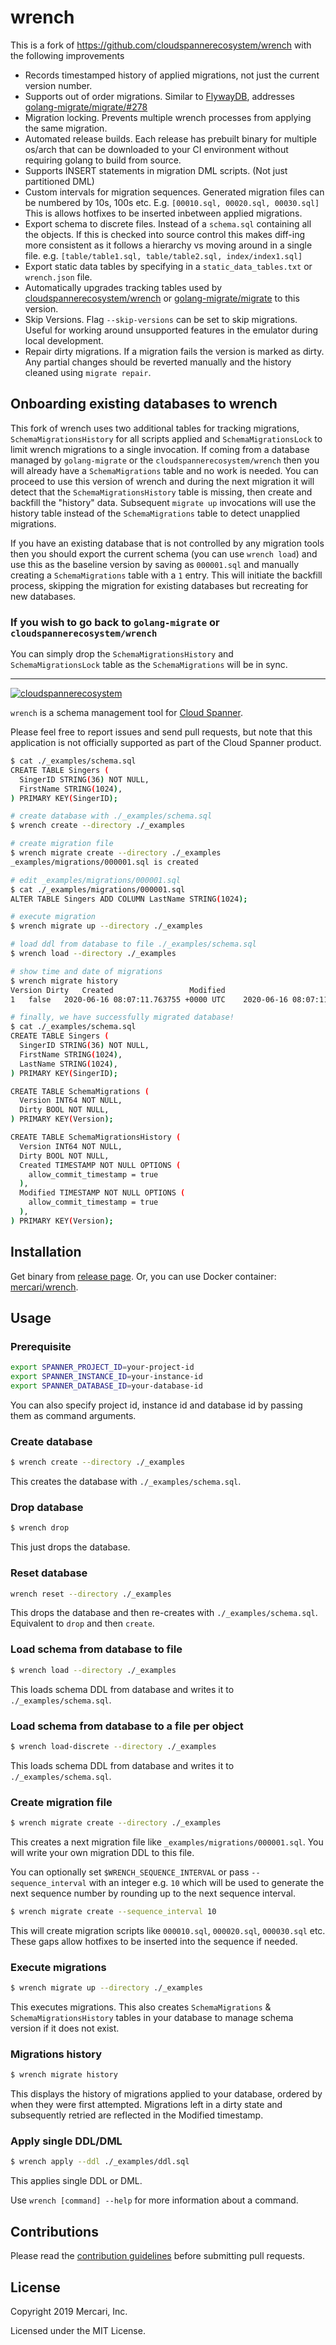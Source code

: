 # wrench

This is a fork of https://github.com/cloudspannerecosystem/wrench with the following improvements

- Records timestamped history of applied migrations, not just the current version number.
- Supports out of order migrations. Similar to [FlywayDB](https://flywaydb.org/documentation/commandline/migrate#outOfOrder), addresses [golang-migrate/migrate/#278](https://github.com/golang-migrate/migrate/issues/278)
- Migration locking. Prevents multiple wrench processes from applying the same migration.
- Automated release builds. Each release has prebuilt binary for multiple os/arch that can be downloaded to your CI environment without requiring golang to build from source.
- Supports INSERT statements in migration DML scripts. (Not just partitioned DML)
- Custom intervals for migration sequences. Generated migration files can be numbered by 10s, 100s etc. E.g. `[00010.sql, 00020.sql, 00030.sql]` This is allows hotfixes to be inserted inbetween applied migrations.
- Export schema to discrete files. Instead of a `schema.sql` containing all the objects. If this is checked into source control this makes diff-ing more consistent as it follows a hierarchy vs moving around in a single file. e.g. `[table/table1.sql, table/table2.sql, index/index1.sql]`
- Export static data tables by specifying in a `static_data_tables.txt` or `wrench.json` file.
- Automatically upgrades tracking tables used by [cloudspannerecosystem/wrench](https://github.com/cloudspannerecosystem/wrench) or [golang-migrate/migrate](https://github.com/golang-migrate/migrate) to this version.
- Skip Versions. Flag `--skip-versions` can be set to skip migrations. Useful for working around unsupported features in the emulator during local development.
- Repair dirty migrations. If a migration fails the version is marked as dirty. Any partial changes should be reverted manually and the history cleaned
using `migrate repair`.

## Onboarding existing databases to wrench

This fork of wrench uses two additional tables for tracking migrations, `SchemaMigrationsHistory` for all scripts
applied and `SchemaMigrationsLock` to limit wrench migrations to a single invocation.
If coming from a database managed by `golang-migrate` or the `cloudspannerecosystem/wrench` then you will already have a
`SchemaMigrations` table and no work is needed. You can proceed to use this version of wrench and during the next migration
it will detect that the `SchemaMigrationsHistory` table is missing, then create and backfill the "history" data.
Subsequent `migrate up` invocations will use the history table instead of the `SchemaMigrations` table to detect unapplied
migrations.

If you have an existing database that is not controlled by any migration tools then you should export the current schema
(you can use `wrench load`) and use this as the baseline version by saving as `000001.sql` and manually creating a
`SchemaMigrations` table with a `1` entry. This will initiate the backfill process, skipping the migration for existing
databases but recreating for new databases.

### If you wish to go back to `golang-migrate` or `cloudspannerecosystem/wrench`
You can simply drop the `SchemaMigrationsHistory` and `SchemaMigrationsLock` table as the `SchemaMigrations` will be in sync.
___

[![cloudspannerecosystem](https://circleci.com/gh/cloudspannerecosystem/wrench.svg?style=svg)](https://circleci.com/gh/cloudspannerecosystem/wrench)

`wrench` is a schema management tool for [Cloud Spanner](https://cloud.google.com/spanner/).

Please feel free to report issues and send pull requests, but note that this
application is not officially supported as part of the Cloud Spanner product.

```sh
$ cat ./_examples/schema.sql
CREATE TABLE Singers (
  SingerID STRING(36) NOT NULL,
  FirstName STRING(1024),
) PRIMARY KEY(SingerID);

# create database with ./_examples/schema.sql
$ wrench create --directory ./_examples

# create migration file
$ wrench migrate create --directory ./_examples
_examples/migrations/000001.sql is created

# edit _examples/migrations/000001.sql
$ cat ./_examples/migrations/000001.sql
ALTER TABLE Singers ADD COLUMN LastName STRING(1024);

# execute migration
$ wrench migrate up --directory ./_examples

# load ddl from database to file ./_examples/schema.sql
$ wrench load --directory ./_examples

# show time and date of migrations
$ wrench migrate history
Version	Dirty	Created					Modified
1	false	2020-06-16 08:07:11.763755 +0000 UTC	2020-06-16 08:07:11.76998 +0000 UTC

# finally, we have successfully migrated database!
$ cat ./_examples/schema.sql
CREATE TABLE Singers (
  SingerID STRING(36) NOT NULL,
  FirstName STRING(1024),
  LastName STRING(1024),
) PRIMARY KEY(SingerID);

CREATE TABLE SchemaMigrations (
  Version INT64 NOT NULL,
  Dirty BOOL NOT NULL,
) PRIMARY KEY(Version);

CREATE TABLE SchemaMigrationsHistory (
  Version INT64 NOT NULL,
  Dirty BOOL NOT NULL,
  Created TIMESTAMP NOT NULL OPTIONS (
    allow_commit_timestamp = true
  ),
  Modified TIMESTAMP NOT NULL OPTIONS (
    allow_commit_timestamp = true
  ),
) PRIMARY KEY(Version);
```

## Installation

Get binary from [release page](https://github.com/cloudspannerecosystem/wrench/releases).
Or, you can use Docker container: [mercari/wrench](https://hub.docker.com/r/mercari/wrench).

## Usage

### Prerequisite

```sh
export SPANNER_PROJECT_ID=your-project-id
export SPANNER_INSTANCE_ID=your-instance-id
export SPANNER_DATABASE_ID=your-database-id
```

You can also specify project id, instance id and database id by passing them as command arguments.

### Create database

```sh
$ wrench create --directory ./_examples
```

This creates the database with `./_examples/schema.sql`.

### Drop database

```sh
$ wrench drop
```

This just drops the database.

### Reset database

```sh
wrench reset --directory ./_examples
```

This drops the database and then re-creates with `./_examples/schema.sql`. Equivalent to `drop` and then `create`.

### Load schema from database to file

```sh
$ wrench load --directory ./_examples
```

This loads schema DDL from database and writes it to `./_examples/schema.sql`.

### Load schema from database to a file per object

```sh
$ wrench load-discrete --directory ./_examples
```

This loads schema DDL from database and writes it to `./_examples/schema.sql`.

### Create migration file

```sh
$ wrench migrate create --directory ./_examples
```

This creates a next migration file like `_examples/migrations/000001.sql`. You will write your own migration DDL to this file.

You can optionally set `$WRENCH_SEQUENCE_INTERVAL` or pass `--sequence_interval` with an integer e.g. `10` which will be used
to generate the next sequence number by rounding up to the next sequence interval.

```sh
$ wrench migrate create --sequence_interval 10
```
This will create migration scripts like `000010.sql`, `000020.sql`, `000030.sql` etc. These gaps allow hotfixes to be
inserted into the sequence if needed.

### Execute migrations

```sh
$ wrench migrate up --directory ./_examples
```

This executes migrations. This also creates `SchemaMigrations` & `SchemaMigrationsHistory` tables in your database to manage schema version if it does not exist.

### Migrations history
```sh
$ wrench migrate history
```
This displays the history of migrations applied to your database, ordered by when they were first attempted.
Migrations left in a dirty state and subsequently retried are reflected in the Modified timestamp.

### Apply single DDL/DML

```sh
$ wrench apply --ddl ./_examples/ddl.sql
```

This applies single DDL or DML.

Use `wrench [command] --help` for more information about a command.

## Contributions

Please read the [contribution guidelines](CONTRIBUTING.MD) before submitting
pull requests.

## License

Copyright 2019 Mercari, Inc.

Licensed under the MIT License.
